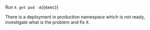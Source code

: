 
Run `k get pod -A`{{exec}}

There is a deployment in production namespace which is not ready, investigate what is the problem and fix it.
